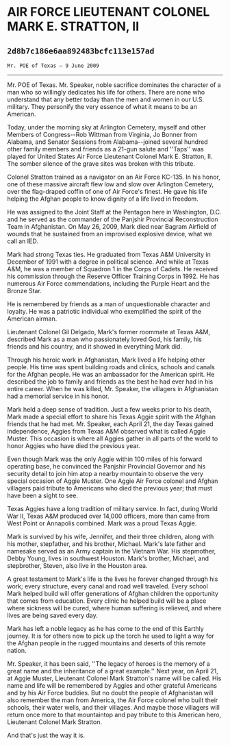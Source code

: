 # AIR FORCE LIEUTENANT COLONEL MARK E. STRATTON, II
## `2d8b7c186e6aa892483bcfc113e157ad`
`Mr. POE of Texas — 9 June 2009`

---


Mr. POE of Texas. Mr. Speaker, noble sacrifice dominates the 
character of a man who so willingly dedicates his life for others. 
There are none who understand that any better today than the men and 
women in our U.S. military. They personify the very essence of what it 
means to be an American.

Today, under the morning sky at Arlington Cemetery, myself and other 
Members of Congress--Rob Wittman from Virginia, Jo Bonner from Alabama, 
and Senator Sessions from Alabama--joined several hundred other family 
members and friends as a 21-gun salute and ''Taps'' was played for 
United States Air Force Lieutenant Colonel Mark E. Stratton, II. The 
somber silence of the grave sites was broken with this tribute.

Colonel Stratton trained as a navigator on an Air Force KC-135. In 
his honor, one of these massive aircraft flew low and slow over 
Arlington Cemetery, over the flag-draped coffin of one of Air Force's 
finest. He gave his life helping the Afghan people to know dignity of a 
life lived in freedom.

He was assigned to the Joint Staff at the Pentagon here in 
Washington, D.C. and he served as the commander of the Panjshir 
Provincial Reconstruction Team in Afghanistan. On May 26, 2009, Mark 
died near Bagram Airfield of wounds that he sustained from an 
improvised explosive device, what we call an IED.

Mark had strong Texas ties. He graduated from Texas A&M University in 
December of 1991 with a degree in political science. And while at Texas 
A&M, he was a member of Squadron 1 in the Corps of Cadets. He received 
his commission through the Reserve Officer Training Corps in 1992. He 
has numerous Air Force commendations, including the Purple Heart and 
the Bronze Star.

He is remembered by friends as a man of unquestionable character and 
loyalty. He was a patriotic individual who exemplified the spirit of 
the American airman.

Lieutenant Colonel Gil Delgado, Mark's former roommate at Texas A&M, 
described Mark as a man who passionately loved God, his family, his 
friends and his country, and it showed in everything Mark did.

Through his heroic work in Afghanistan, Mark lived a life helping 
other people. His time was spent building roads and clinics, schools 
and canals for the Afghan people. He was an ambassador for the American 
spirit. He described the job to family and friends as the best he had 
ever had in his entire career. When he was killed, Mr. Speaker, the 
villagers in Afghanistan had a memorial service in his honor.

Mark held a deep sense of tradition. Just a few weeks prior to his 
death, Mark made a special effort to share his Texas Aggie spirit with 
the Afghan friends that he had met. Mr. Speaker, each April 21, the day 
Texas gained independence, Aggies from Texas A&M observed what is 
called Aggie Muster. This occasion is where all Aggies gather in all 
parts of the world to honor Aggies who have died the previous year.

Even though Mark was the only Aggie within 100 miles of his forward 
operating base, he convinced the Panjshir Provincial Governor and his 
security detail to join him atop a nearby mountain to observe the very 
special occasion of Aggie Muster. One Aggie Air Force colonel and 
Afghan villagers paid tribute to Americans who died the previous year; 
that must have been a sight to see.

Texas Aggies have a long tradition of military service. In fact, 
during World War II, Texas A&M produced over 14,000 officers, more than 
came from West Point or Annapolis combined. Mark was a proud Texas 
Aggie.

Mark is survived by his wife, Jennifer, and their three children, 
along with his mother, stepfather, and his brother, Michael. Mark's 
late father and namesake served as an Army captain in the Vietnam War. 
His stepmother, Debby Young, lives in southwest Houston. Mark's 
brother, Michael, and stepbrother, Steven, also live in the Houston 
area.

A great testament to Mark's life is the lives he forever changed 
through his work; every structure, every canal and road well traveled. 
Every school Mark helped build will offer generations of Afghan 
children the opportunity that comes from education. Every clinic he 
helped build will be a place where sickness will be cured, where human 
suffering is relieved, and where lives are being saved every day.

Mark has left a noble legacy as he has come to the end of this 
Earthly journey. It is for others now to pick up the torch he used to 
light a way for the Afghan people in the rugged mountains and deserts 
of this remote nation.

Mr. Speaker, it has been said, ''The legacy of heroes is the memory 
of a great name and the inheritance of a great example.'' Next year, on 
April 21, at Aggie Muster, Lieutenant Colonel Mark Stratton's name will 
be called. His name and life will be remembered by Aggies and other 
grateful Americans and by his Air Force buddies. But no doubt the 
people of Afghanistan will also remember the man from America, the Air 
Force colonel who built their schools, their water wells, and their 
villages. And maybe those villagers will return once more to that 
mountaintop and pay tribute to this American hero, Lieutenant Colonel 
Mark Stratton.

And that's just the way it is.
